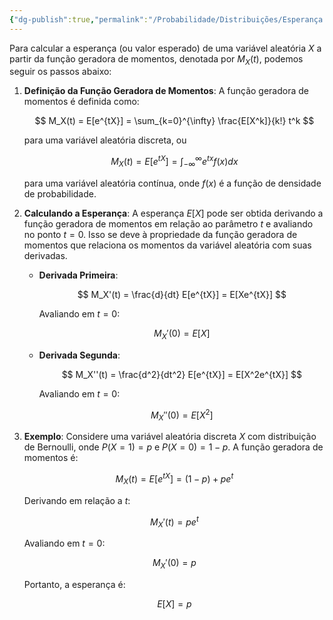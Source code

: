 ```yaml
---
{"dg-publish":true,"permalink":"/Probabilidade/Distribuições/Esperança a Partir da Função Geradora de Momentos/","dgPassFrontmatter":true,"created":"2025-04-22T09:05:36.110-03:00"}
---
```


Para calcular a esperança (ou valor esperado) de uma variável aleatória $X$ a partir da função geradora de momentos, denotada por $M_X(t)$, podemos seguir os passos abaixo:

1. **Definição da Função Geradora de Momentos**:
   A função geradora de momentos é definida como:

   $$
   M_X(t) = E[e^{tX}] = \sum_{k=0}^{\infty} \frac{E[X^k]}{k!} t^k
   $$

   para uma variável aleatória discreta, ou

   $$
   M_X(t) = E[e^{tX}] = \int_{-\infty}^{\infty} e^{tx} f(x) dx
   $$

   para uma variável aleatória contínua, onde $f(x)$ é a função de densidade de probabilidade.

2. **Calculando a Esperança**:
   A esperança $E[X]$ pode ser obtida derivando a função geradora de momentos em relação ao parâmetro $t$ e avaliando no ponto $t = 0$. Isso se deve à propriedade da função geradora de momentos que relaciona os momentos da variável aleatória com suas derivadas.

   - **Derivada Primeira**:

     $$
     M_X'(t) = \frac{d}{dt} E[e^{tX}] = E[Xe^{tX}]
     $$

     Avaliando em $t = 0$:

     $$
     M_X'(0) = E[X]
     $$

   - **Derivada Segunda**:

     $$
     M_X''(t) = \frac{d^2}{dt^2} E[e^{tX}] = E[X^2e^{tX}]
     $$

     Avaliando em $t = 0$:

     $$
     M_X''(0) = E[X^2]
     $$

3. **Exemplo**:
   Considere uma variável aleatória discreta $X$ com distribuição de Bernoulli, onde $P(X=1) = p$ e $P(X=0) = 1-p$. A função geradora de momentos é:

   $$
   M_X(t) = E[e^{tX}] = (1-p) + pe^t
   $$

   Derivando em relação a $t$:

   $$
   M_X'(t) = pe^t
   $$

   Avaliando em $t = 0$:

   $$
   M_X'(0) = p
   $$

   Portanto, a esperança é:

   $$
   E[X] = p
   $$
